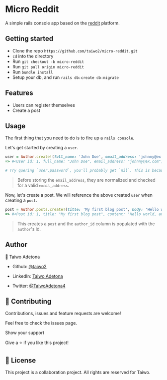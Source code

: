 # Micro Reddit

A simple rails console app based on the [reddit](https://reddit.com) platform.

## Getting started

- Clone the repo `https://github.com/taiwo2/micro-reddit.git`
- `cd` into the directory
- Run `git checkout -b micro-reddit`
- Run `git pull origin micro-reddit`
- Run `bundle install`
- Setup your db, and run `rails db:create db:migrate`

## Features

- Users can register themselves
- Create a post

## Usage

The first thing that you need to do is to fire up a `rails console`.

Let's get started by creating a `user`.

```ruby
user = Author.create!(full_name: 'John Doe', email_address: 'johnny@ex.com', password: 'secretpassword')
=> #<User id: 1, full_name: "John Doe", email_address: "johnny@ex.com", password_digest: [FILTERED], ...etc>

# Try quering `user.password`, you'll probably get `nil`. This is because the password's are hashed before storing.
```

> Before storing the `email_address`, they are normalized and checked for a valid `email_address`.

Now, let's create a post. We will reference the above created `user` when creating a `post`.

```ruby
post = Author.posts.create!(title: 'My first blog post', body: 'Hello world, an awesome day indeed')
=> #<Post id: 1, title: "My first blog post", content: "Hello world, an awesome day indeed", votes_count: 0, user_id: 1, .... etc>
```

> This creates a `post` and the `author_id` column is populated with the `author`'s id.


## Author

👤 Taiwo Adetona

- Github: [@taiwo2](https://github.com/taiwo2)

- LinkedIn: [Taiwo Adetona](https://www.linkedin.com/in/taiwo-adetona/)

- Twitter: [@TaiwoAdetona4](https://twitter.com/TaiwoAdetona4/)

## 🤝 Contributing

Contributions, issues and feature requests are welcome!

Feel free to check the issues page.

Show your support

Give a ⭐️ if you like this project!

## 📝 License

This project is a collaboration project. All rights are reserved for Taiwo.